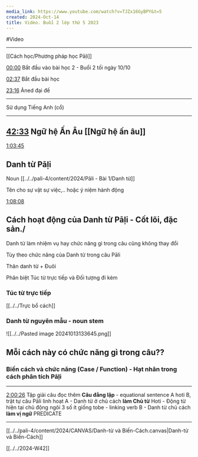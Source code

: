 ```yaml
---
media_link: https://www.youtube.com/watch?v=TJZx16GyBPY&t=5
created: 2024-Oct-14
title: Video. Buổi 2 lớp thứ 5 2023
---
```

#Video

---
[[Cách học/Phương pháp học Pāḷi]]

[00:00](https://www.youtube.com/watch?v=TJZx16GyBPY&t=0)
Bắt đầu vào bài học 2 - Buổi 2 tối ngày 10/10

[02:37](https://www.youtube.com/watch?v=TJZx16GyBPY&t=157)
Bắt đầu bài học

[23:16](https://www.youtube.com/watch?t=1396&v=TJZx16GyBPY)
Ảned đại đế

---
Sử dụng Tiếng Anh (cổ) 


---
[42:33](https://www.youtube.com/watch?t=2553&v=TJZx16GyBPY)
**Ngữ hệ Ấn Âu**
[[Ngữ hệ ấn âu]]
---
[1:03:45](https://www.youtube.com/watch?t=3825&v=TJZx16GyBPY)
## **Danh từ Pāḷi**
Noun 
[[../../pali-4/content/2024/Pāli - Bài 1/Danh từ]]

Tên cho sự vật sự việc,..
hoặc ý niệm hành động

[1:08:08](https://www.youtube.com/watch?t=4088&v=TJZx16GyBPY)
## **Cách hoạt động của Danh từ Pāḷi - Cốt lõi, đặc sản./**

Danh từ làm nhiệm vụ hay chức năng gì trong câu cũng không thay đổi

Tùy theo chức năng của Danh từ trong câu Pāli 

Thân danh từ + Đuôi

Phân biệt Túc từ trực tiếp
    và Đối tượng đi kèm


### Túc từ trực tiếp
[[../../Trực bổ cách]]
### Danh từ nguyên mẫu - noun stem

![[../../Pasted image 20241013133645.png]]

## Mỗi cách này có chức năng gì trong câu??

### Biến cách và chức năng **(Case / Function)** - Hạt nhân trong cách phân tích Pāḷi

---
[2:00:26](https://www.youtube.com/watch?t=7226&v=TJZx16GyBPY)
Tập giải câu đọc thêm
**Câu đẳng lập** - equational sentence A hoti B, trật tự câu Pāli linh hoạt
A - Danh từ ở chủ cách **làm Chủ từ**
Hoti - Động từ hiện tại chủ động ngôi 3 số ít
giống tobe - linking verb
B - Danh từ chủ cách **làm vị ngữ** PREDICATE

---

[[../../pali-4/content/2024/CANVAS/Danh-từ và Biến-Cách.canvas|Danh-từ và Biến-Cách]]


[[../../2024-W42]]
